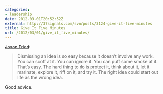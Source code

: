 ```yaml
---
categories:
- leadership
date: 2012-03-01T20:52:52Z
external: http://37signals.com/svn/posts/3124-give-it-five-minutes
title: Give It Five Minutes
url: /2012/03/01/give_it_five_minutes/
---
```


[Jason Fried](http://37signals.com/svn/posts/3124-give-it-five-minutes):

> Dismissing an idea is so easy because it doesn’t involve any work. You can scoff at it. You can ignore it. You can puff some smoke at it. That’s easy. The hard thing to do is protect it, think about it, let it marinate, explore it, riff on it, and try it. The right idea could start out life as the wrong idea.

Good advice.
